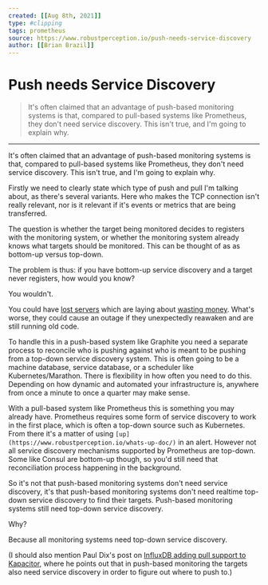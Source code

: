 ```yaml
---
created: [[Aug 8th, 2021]]
type: #clipping
tags: prometheus 
source: https://www.robustperception.io/push-needs-service-discovery
author: [[Brian Brazil]] 
---
```

# Push needs Service Discovery

> It's often claimed that an advantage of push-based monitoring systems is that, compared to pull-based systems like Prometheus, they don't need service discovery. This isn't true, and I'm going to explain why.

---
It's often claimed that an advantage of push-based monitoring systems is that, compared to pull-based systems like Prometheus, they don't need service discovery. This isn't true, and I'm going to explain why.

Firstly we need to clearly state which type of push and pull I'm talking about, as there's several variants. Here who makes the TCP connection isn't really relevant, nor is it relevant if it's events or metrics that are being transferred.

The question is whether the target being monitored decides to registers with the monitoring system, or whether the monitoring system already knows what targets should be monitored. This can be thought of as as bottom-up versus top-down.

The problem is thus: if you have bottom-up service discovery and a target never registers, how would you know?

You wouldn't.

You could have [lost servers](https://www.robustperception.io/you-look-good-have-you-lost-machines/) which are laying about [wasting money](http://blog.runnable.com/post/153498635761/how-we-saved-98-on-infrastructure-monitoring). What's worse, they could cause an outage if they unexpectedly reawaken and are still running old code.

To handle this in a push-based system like Graphite you need a separate process to reconcile who is pushing against who is meant to be pushing from a top-down service discovery system. This is often going to be a machine database, service database, or a scheduler like Kubernetes/Marathon. There is flexibility in how often you need to do this. Depending on how dynamic and automated your infrastructure is, anywhere from once a minute to once a quarter may make sense.

With a pull-based system like Prometheus this is something you may already have. Prometheus requires some form of service discovery to work in the first place, which is often a top-down source such as Kubernetes. From there it's a matter of using `[up](https://www.robustperception.io/whats-up-doc/)` in an alert. However not all service discovery mechanisms supported by Prometheus are top-down. Some like Consul are bottom-up though, so you'd still need that reconciliation process happening in the background.

So it's not that push-based monitoring systems don't need service discovery, it's that push-based monitoring systems don't need realtime top-down service discovery to find their targets. Push-based monitoring systems still need top-down service discovery.

Why?

Because all monitoring systems need top-down service discovery.

(I should also mention Paul Dix's post on [InfluxDB adding pull support to Kapacitor](https://www.influxdata.com/monitoring-with-push-vs-pull-influxdb-adds-pull-support-with-kapacitor/), where he points out that in push-based monitoring the targets also need service discovery in order to figure out where to push to.)
